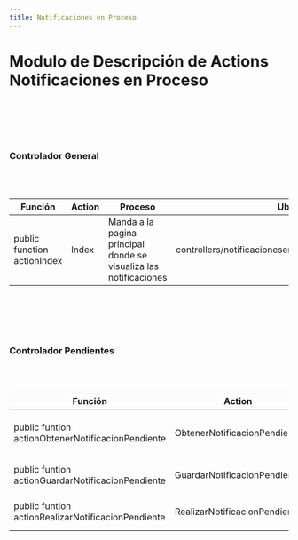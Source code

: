 ```yaml
---
title: Notificaciones en Proceso
---
```


# Modulo de Descripción de Actions Notificaciones en Proceso
<br></br><br></br>

### Controlador General
<br></br>

| Función | Action |  Proceso | Ubicación |
|--------------|--------------|--------------|--------------|
| public function actionIndex | Index |  Manda a la pagina principal donde se visualiza las notificaciones | controllers/notificacionesenproceso/GeneralController.php |
<br></br><br></br>


### Controlador Pendientes
<br></br>

| Función | Action | Proceso  | Ubicación |
|--------------|--------------|--------------|--------------|
| public funtion actionObtenerNotificacionPendiente | ObtenerNotificacionPendiente  | Se obtienen las notificaciones pendientes | controllers/notificacionesenproceso/PendientesController.php |
| public funtion actionGuardarNotificacionPendiente | GuardarNotificacionPendiente  | Se guarda la notificación pendiente | controllers/notificacionesenproceso/PendientesController.php |
| public funtion actionRealizarNotificacionPendiente | RealizarNotificacionPendiente  | Se realiza una notificación pendiente | controllers/notificacionesenproceso/PendientesController.php |
<br></br><br></br>



